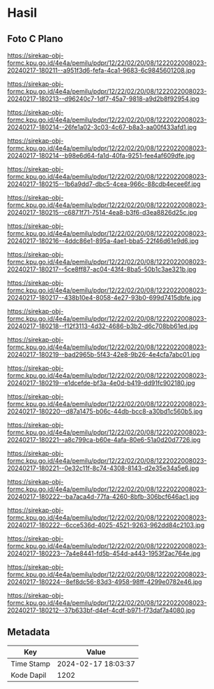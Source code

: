 # Hasil

## Foto C Plano

https://sirekap-obj-formc.kpu.go.id/4e4a/pemilu/pdpr/12/22/02/20/08/1222022008023-20240217-180211--a951f3d6-fefa-4ca1-9683-6c9845601208.jpg

https://sirekap-obj-formc.kpu.go.id/4e4a/pemilu/pdpr/12/22/02/20/08/1222022008023-20240217-180213--d96240c7-1df7-45a7-9818-a9d2b8f92954.jpg

https://sirekap-obj-formc.kpu.go.id/4e4a/pemilu/pdpr/12/22/02/20/08/1222022008023-20240217-180214--26fe1a02-3c03-4c67-b8a3-aa00f433afd1.jpg

https://sirekap-obj-formc.kpu.go.id/4e4a/pemilu/pdpr/12/22/02/20/08/1222022008023-20240217-180214--b98e6d64-fa1d-40fa-9251-fee4af609dfe.jpg

https://sirekap-obj-formc.kpu.go.id/4e4a/pemilu/pdpr/12/22/02/20/08/1222022008023-20240217-180215--1b6a9dd7-dbc5-4cea-966c-88cdb4ecee6f.jpg

https://sirekap-obj-formc.kpu.go.id/4e4a/pemilu/pdpr/12/22/02/20/08/1222022008023-20240217-180215--c6871f71-7514-4ea8-b3f6-d3ea8826d25c.jpg

https://sirekap-obj-formc.kpu.go.id/4e4a/pemilu/pdpr/12/22/02/20/08/1222022008023-20240217-180216--4ddc86e1-895a-4ae1-bba5-22f46d61e9d6.jpg

https://sirekap-obj-formc.kpu.go.id/4e4a/pemilu/pdpr/12/22/02/20/08/1222022008023-20240217-180217--5ce8ff87-ac04-43f4-8ba5-50b1c3ae321b.jpg

https://sirekap-obj-formc.kpu.go.id/4e4a/pemilu/pdpr/12/22/02/20/08/1222022008023-20240217-180217--438b10e4-8058-4e27-93b0-699d7415dbfe.jpg

https://sirekap-obj-formc.kpu.go.id/4e4a/pemilu/pdpr/12/22/02/20/08/1222022008023-20240217-180218--f12f3113-4d32-4686-b3b2-d6c708bb61ed.jpg

https://sirekap-obj-formc.kpu.go.id/4e4a/pemilu/pdpr/12/22/02/20/08/1222022008023-20240217-180219--bad2965b-5f43-42e8-9b26-4e4cfa7abc01.jpg

https://sirekap-obj-formc.kpu.go.id/4e4a/pemilu/pdpr/12/22/02/20/08/1222022008023-20240217-180219--e1dcefde-bf3a-4e0d-b419-dd91fc902180.jpg

https://sirekap-obj-formc.kpu.go.id/4e4a/pemilu/pdpr/12/22/02/20/08/1222022008023-20240217-180220--d87a1475-b06c-44db-bcc8-a30bd1c560b5.jpg

https://sirekap-obj-formc.kpu.go.id/4e4a/pemilu/pdpr/12/22/02/20/08/1222022008023-20240217-180221--a8c799ca-b60e-4afa-80e6-51a0d20d7726.jpg

https://sirekap-obj-formc.kpu.go.id/4e4a/pemilu/pdpr/12/22/02/20/08/1222022008023-20240217-180221--0e32c11f-8c74-4308-8143-d2e35e34a5e6.jpg

https://sirekap-obj-formc.kpu.go.id/4e4a/pemilu/pdpr/12/22/02/20/08/1222022008023-20240217-180222--ba7aca4d-77fa-4260-8bfb-306bcf646ac1.jpg

https://sirekap-obj-formc.kpu.go.id/4e4a/pemilu/pdpr/12/22/02/20/08/1222022008023-20240217-180222--6cce536d-4025-4521-9263-962dd84c2103.jpg

https://sirekap-obj-formc.kpu.go.id/4e4a/pemilu/pdpr/12/22/02/20/08/1222022008023-20240217-180223--7a4e8441-fd5b-454d-a443-1953f2ac764e.jpg

https://sirekap-obj-formc.kpu.go.id/4e4a/pemilu/pdpr/12/22/02/20/08/1222022008023-20240217-180224--8ef8dc56-83d3-4958-98ff-4299e0782e46.jpg

https://sirekap-obj-formc.kpu.go.id/4e4a/pemilu/pdpr/12/22/02/20/08/1222022008023-20240217-180212--37b633bf-d4ef-4cdf-b971-f73daf7a4080.jpg


## Metadata

| Key        | Value               |
| ---------- | ------------------- |
| Time Stamp | 2024-02-17 18:03:37 |
| Kode Dapil | 1202                |



